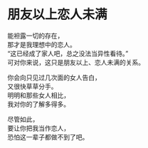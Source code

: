 # 朋友以上恋人未满

能袒露一切的存在，\
那才是我理想中的恋人。\
“这已经成了家人吧，总之没法当异性看待。”\
可对你来说，这只是朋友以上、恋人未满的关系。

你会向只见过几次面的女人告白，\
又很快草草分手。\
明明和那些女人相比，\
我对你的了解多得多。

尽管如此，\
要让你把我当作恋人，\
恐怕这一辈子都做不到了吧。















